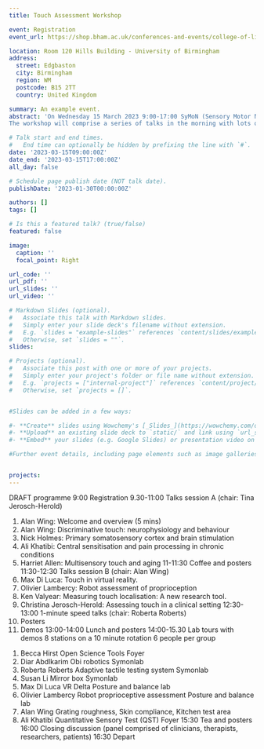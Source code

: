 ```yaml
---
title: Touch Assessment Workshop

event: Registration
event_url: https://shop.bham.ac.uk/conferences-and-events/college-of-life-environmental-sciences/school-of-psychology/psychology-conferences/touch-assessment-workshop-registration

location: Room 120 Hills Building - University of Birmingham
address:
  street: Edgbaston
  city: Birmingham
  region: WM
  postcode: B15 2TT
  country: United Kingdom

summary: An example event.
abstract: 'On Wednesday 15 March 2023 9:00-17:00 SyMoN (Sensory Motor Neuroscience) Lab is running a Touch Assessment Workshop in the Hills Building at the University of Birmingham. The Hills Building is 5 minutes walk from University train station which is served by 5 trains an hour from New St (journey time 10 minutes).
The workshop will comprise a series of talks in the morning with lots of opportunity for questions, followed by demos, lab tours and a closing panel discussion in the afternoon. There will also be an opportunity for those attending to present posters. The morning presentations will have a practical focus and will be aimed mainly at therapists and clinicians although we expect that researchers in behavioural science and engineering not familiar with touch measurement methods will also be interested. The charge for the day will be a nominal £30 towards the cost of coffee and a buffet lunch. Numbers will be limited to 50 people.'

# Talk start and end times.
#   End time can optionally be hidden by prefixing the line with `#`.
date: '2023-03-15T09:00:00Z'
date_end: '2023-03-15T17:00:00Z'
all_day: false

# Schedule page publish date (NOT talk date).
publishDate: '2023-01-30T00:00:00Z'

authors: []
tags: []

# Is this a featured talk? (true/false)
featured: false

image:
  caption: ''
  focal_point: Right

url_code: ''
url_pdf: ''
url_slides: ''
url_video: ''

# Markdown Slides (optional).
#   Associate this talk with Markdown slides.
#   Simply enter your slide deck's filename without extension.
#   E.g. `slides = "example-slides"` references `content/slides/example-slides.md`.
#   Otherwise, set `slides = ""`.
slides:

# Projects (optional).
#   Associate this post with one or more of your projects.
#   Simply enter your project's folder or file name without extension.
#   E.g. `projects = ["internal-project"]` references `content/project/deep-learning/index.md`.
#   Otherwise, set `projects = []`.


#Slides can be added in a few ways:

#- **Create** slides using Wowchemy's [_Slides_](https://wowchemy.com/docs/managing-content/#create-slides) feature and link using `slides` parameter in the front matter of the talk file
#- **Upload** an existing slide deck to `static/` and link using `url_slides` parameter in the front matter of the talk file
#- **Embed** your slides (e.g. Google Slides) or presentation video on this page using [shortcodes](https://wowchemy.com/docs/writing-markdown-latex/).

#Further event details, including page elements such as image galleries, can be added to the body of this page.


projects:
---
```



DRAFT programme
9:00 Registration
9.30-11:00 Talks session A (chair: Tina Jerosch-Herold)
1. Alan Wing: Welcome and overview (5 mins)
2. Alan Wing: Discriminative touch: neurophysiology and behaviour
3. Nick Holmes: Primary somatosensory cortex and brain stimulation
4. Ali Khatibi: Central sensitisation and pain processing in chronic conditions
5. Harriet Allen: Multisensory touch and aging
11-11:30 Coffee and posters
11:30-12:30 Talks session  B (chair: Alan Wing)
6. Max Di Luca: Touch in virtual reality.
7. Olivier Lambercy: Robot assessment of proprioception
8. Ken Valyear: Measuring touch localisation: A new research tool.
9. Christina Jerosch-Herold: Assessing touch in a clinical setting
12:30-13:00 1-minute speed talks (chair: Roberta Roberts)
10. Posters
11. Demos
13:00-14:00 Lunch and posters
14:00-15.30 Lab tours with demos
8 stations on a 10 minute rotation 6 people per group
1) Becca Hirst Open Science Tools Foyer
2) Diar Abdlkarim Obi robotics Symonlab
3) Roberta Roberts Adaptive tactile testing system Symonlab
4) Susan Li Mirror box Symonlab
5) Max Di Luca VR Delta Posture and balance lab
6) Olivier Lambercy Robot proprioceptive assessment Posture and balance lab
7) Alan Wing Grating roughness, Skin compliance, Kitchen test area
8) Ali Khatibi Quantitative Sensory Test (QST) Foyer
15:30 Tea and posters
16:00 Closing discussion (panel comprised of clinicians, therapists, researchers, patients)
16:30 Depart
